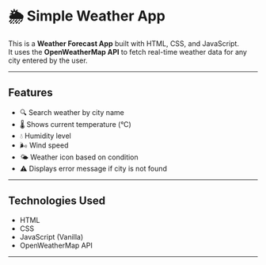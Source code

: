 # 🌦️ Simple Weather App

This is a **Weather Forecast App** built with HTML, CSS, and JavaScript.  
It uses the **OpenWeatherMap API** to fetch real-time weather data for any city entered by the user.

---

## Features

- 🔍 Search weather by city name
- 🌡️ Shows current temperature (°C)
- 💧 Humidity level
- 🌬️ Wind speed
- 🌤️ Weather icon based on condition
- ⚠️ Displays error message if city is not found

---

## Technologies Used

- HTML
- CSS
- JavaScript (Vanilla)
- OpenWeatherMap API

---

